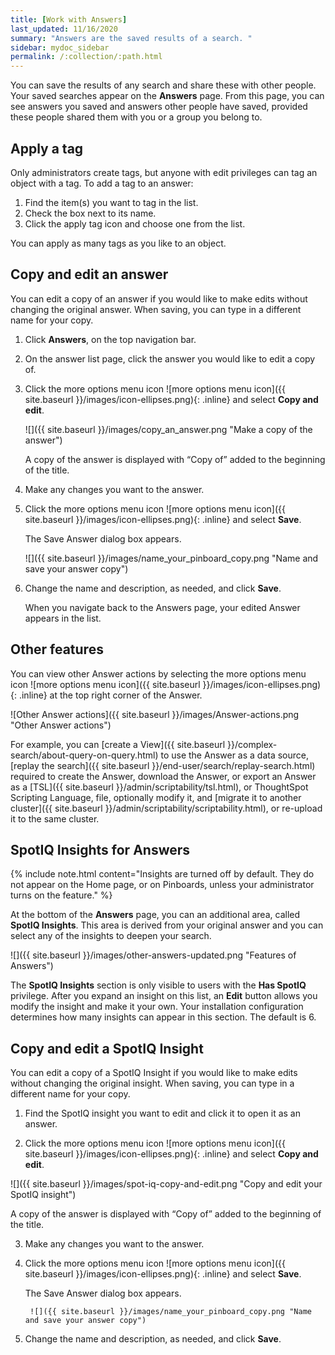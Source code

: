 ```yaml
---
title: [Work with Answers]
last_updated: 11/16/2020
summary: "Answers are the saved results of a search. "
sidebar: mydoc_sidebar
permalink: /:collection/:path.html
---
```

You can save the results of any search and share these with other people. Your saved searches appear on the **Answers** page. From this page, you can see answers you saved and answers other people have saved, provided these people shared them with you or a group you belong to.

## Apply a tag

Only administrators create tags, but anyone with edit privileges can tag an object with a tag. To add a tag to an answer:

1. Find the item(s) you want to tag in the list.
2. Check the box next to its name.
3. Click the apply tag icon and choose one from the list.

You can apply as many tags as you like to an object.

## Copy and edit an answer

You can edit a copy of an answer if you would like to make edits without changing the original answer. When saving, you can type in a different name for your copy.

1. Click **Answers**, on the top navigation bar.
2. On the answer list page, click the answer you would like to edit a copy of.
3. Click the more options menu icon ![more options menu icon]({{ site.baseurl }}/images/icon-ellipses.png){: .inline} and select **Copy and edit**.

     ![]({{ site.baseurl }}/images/copy_an_answer.png "Make a copy of the answer")

   A copy of the answer is displayed with “Copy of” added to the beginning of the title.

4. Make any changes you want to the answer.

5. Click the more options menu icon ![more options menu icon]({{ site.baseurl }}/images/icon-ellipses.png){: .inline} and select **Save**.

   The Save Answer dialog box appears.

     ![]({{ site.baseurl }}/images/name_your_pinboard_copy.png "Name and save your answer copy")

6. Change the name and description, as needed, and click **Save**.

   When you navigate back to the Answers page, your edited Answer appears in the list.

## Other features
You can view other Answer actions by selecting the more options menu icon ![more options menu icon]({{ site.baseurl }}/images/icon-ellipses.png){: .inline} at the top right corner of the Answer.

![Other Answer actions]({{ site.baseurl }}/images/Answer-actions.png "Other Answer actions")

For example, you can [create a View]({{ site.baseurl }}/complex-search/about-query-on-query.html) to use the Answer as a data source, [replay the search]({{ site.baseurl }}/end-user/search/replay-search.html) required to create the Answer, download the Answer, or export an Answer as a [TSL]({{ site.baseurl }}/admin/scriptability/tsl.html), or ThoughtSpot Scripting Language, file, optionally modify it, and [migrate it to another cluster]({{ site.baseurl }}/admin/scriptability/scriptability.html), or re-upload it to the same cluster.

## SpotIQ Insights for Answers

{% include note.html content="Insights are turned off by default. They do not appear on the Home page, or on Pinboards, unless your administrator turns on the feature." %}

At the bottom of the **Answers** page, you can an additional area, called
**SpotIQ Insights**. This area is derived from your
original answer and you can select any of the insights to deepen your search.

![]({{ site.baseurl }}/images/other-answers-updated.png "Features of Answers")

The **SpotIQ Insights** section is only visible to users with the **Has SpotIQ**
privilege. After you expand an insight on this list, an **Edit** button allows
you modify the insight and make it your own. Your installation configuration
determines how many insights can appear in this section. The default is 6.


## Copy and edit a SpotIQ Insight

You can edit a copy of a SpotIQ Insight if you would like to make edits without changing the original insight. When saving, you can type in a different name for your copy.

1. Find the SpotIQ insight you want to edit and click it to open it as an answer.

2. Click the more options menu icon ![more options menu icon]({{ site.baseurl }}/images/icon-ellipses.png){: .inline} and select **Copy and edit**.

![]({{ site.baseurl }}/images/spot-iq-copy-and-edit.png "Copy and edit your SpotIQ insight")


   A copy of the answer is displayed with “Copy of” added to the beginning of the title.

3. Make any changes you want to the answer.

4. Click the more options menu icon ![more options menu icon]({{ site.baseurl }}/images/icon-ellipses.png){: .inline} and select **Save**.

   The Save Answer dialog box appears.

        ![]({{ site.baseurl }}/images/name_your_pinboard_copy.png "Name and save your answer copy")


5. Change the name and description, as needed, and click **Save**.

